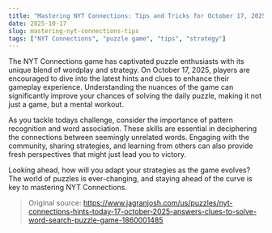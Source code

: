 ```yaml
---
title: "Mastering NYT Connections: Tips and Tricks for October 17, 2025"
date: 2025-10-17
slug: mastering-nyt-connections-tips
tags: ["NYT Connections", "puzzle game", "tips", "strategy"]
---
```


The NYT Connections game has captivated puzzle enthusiasts with its unique blend of wordplay and strategy. On October 17, 2025, players are encouraged to dive into the latest hints and clues to enhance their gameplay experience. Understanding the nuances of the game can significantly improve your chances of solving the daily puzzle, making it not just a game, but a mental workout.

As you tackle todays challenge, consider the importance of pattern recognition and word association. These skills are essential in deciphering the connections between seemingly unrelated words. Engaging with the community, sharing strategies, and learning from others can also provide fresh perspectives that might just lead you to victory. 

Looking ahead, how will you adapt your strategies as the game evolves? The world of puzzles is ever-changing, and staying ahead of the curve is key to mastering NYT Connections.
> Original source: https://www.jagranjosh.com/us/puzzles/nyt-connections-hints-today-17-october-2025-answers-clues-to-solve-word-search-puzzle-game-1860001485